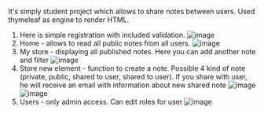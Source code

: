 It's simply student project which allows to share notes between users.
Used thymeleaf as engine to render HTML.

1. Here is simple registration with included validation. ![image](https://github.com/Zwidek/StoreEverything/assets/82658699/4adc8527-ba94-49cc-a577-b666d056f851)
2. Home - allows to read all public notes from all users. ![image](https://github.com/Zwidek/StoreEverything/assets/82658699/6b822fcb-14c0-44fc-97e3-ecfa0e958331)
3. My store - displaying all published notes. Here you can add another note and filter ![image](https://github.com/Zwidek/StoreEverything/assets/82658699/95b1c9fb-ed95-4e67-977a-af34571feae8)
4. Store new element - function to create a note. Possible 4 kind of note (private, public, shared to user, shared to user). If you share with user, he will receive an email with information about new shared note ![image](https://github.com/Zwidek/StoreEverything/assets/82658699/00f03323-2876-4c01-84e7-efe75aaab1c9)
![image](https://github.com/Zwidek/StoreEverything/assets/82658699/6a67aaa6-6928-4ff5-b90a-0f36442afa45)
5. Users - only admin access. Can edit roles for user ![image](https://github.com/Zwidek/StoreEverything/assets/82658699/595e78ab-24e3-4cf9-bdc0-f09e3c969b2b)
